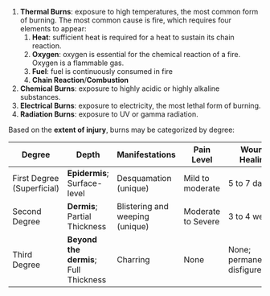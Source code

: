 1. **Thermal Burns**: exposure to high temperatures, the most common form of burning. The most common cause is fire, which requires four elements to appear:
	1. **Heat**: sufficient heat is required for a heat to sustain its chain reaction.
	2. **Oxygen**: oxygen is essential for the chemical reaction of a fire. Oxygen is a flammable gas.
	3. **Fuel**: fuel is continuously consumed in fire
	4. **Chain Reaction**/**Combustion**
2. **Chemical Burns**: exposure to highly acidic or highly alkaline substances.
3. **Electrical Burns**: exposure to electricity, the most lethal form of burning.
4. **Radiation Burns**: exposure to UV or gamma radiation.

Based on the **extent of injury**, burns may be categorized by degree:

| Degree                     | Depth                                 | Manifestations                  | Pain Level         | Wound Healing                 |
| -------------------------- | ------------------------------------- | ------------------------------- | ------------------ | ----------------------------- |
| First Degree (Superficial) | **Epidermis**; Surface-level          | Desquamation (unique)           | Mild to moderate   | 5 to 7 days                   |
| Second Degree              | **Dermis**; Partial Thickness         | Blistering and weeping (unique) | Moderate to Severe | 3 to 4 weeks                  |
| Third Degree               | **Beyond the dermis**; Full Thickness | Charring                        | None               | None; permanent disfigurement |
